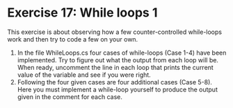 ﻿# Exercise 17: While loops 1

This exercise is about observing how a few counter-controlled while-loops work 
and then try to code a few on your own.

  1. In the file WhileLoops.cs four cases of while-loops (Case 1-4) have been 
     implemented. Try to figure out what the output from each loop will be. When 
	 ready, uncomment the line in each loop that prints the current value of the 
	 variable and see if you were right.
  2. Following the four given cases are four additional cases (Case 5-8). Here you 
     must implement a while-loop yourself to produce the output given in the comment 
	 for each case.